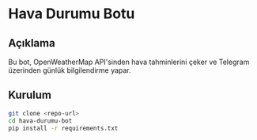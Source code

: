 # Hava Durumu Botu

## Açıklama
Bu bot, OpenWeatherMap API'sinden hava tahminlerini çeker ve Telegram üzerinden günlük bilgilendirme yapar.  

## Kurulum
```bash
git clone <repo-url>
cd hava-durumu-bot
pip install -r requirements.txt

